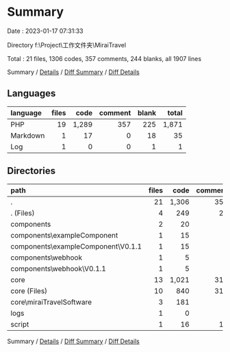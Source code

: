 # Summary

Date : 2023-01-17 07:31:33

Directory f:\\Project\\工作文件夹\\MiraiTravel

Total : 21 files,  1306 codes, 357 comments, 244 blanks, all 1907 lines

Summary / [Details](details.md) / [Diff Summary](diff.md) / [Diff Details](diff-details.md)

## Languages
| language | files | code | comment | blank | total |
| :--- | ---: | ---: | ---: | ---: | ---: |
| PHP | 19 | 1,289 | 357 | 225 | 1,871 |
| Markdown | 1 | 17 | 0 | 18 | 35 |
| Log | 1 | 0 | 0 | 1 | 1 |

## Directories
| path | files | code | comment | blank | total |
| :--- | ---: | ---: | ---: | ---: | ---: |
| . | 21 | 1,306 | 357 | 244 | 1,907 |
| . (Files) | 4 | 249 | 20 | 61 | 330 |
| components | 2 | 20 | 3 | 10 | 33 |
| components\\exampleComponent | 1 | 15 | 3 | 5 | 23 |
| components\\exampleComponent\\V0.1.1 | 1 | 15 | 3 | 5 | 23 |
| components\\webhook | 1 | 5 | 0 | 5 | 10 |
| components\\webhook\\V0.1.1 | 1 | 5 | 0 | 5 | 10 |
| core | 13 | 1,021 | 319 | 165 | 1,505 |
| core (Files) | 10 | 840 | 310 | 141 | 1,291 |
| core\\miraiTravelSoftware | 3 | 181 | 9 | 24 | 214 |
| logs | 1 | 0 | 0 | 1 | 1 |
| script | 1 | 16 | 15 | 7 | 38 |

Summary / [Details](details.md) / [Diff Summary](diff.md) / [Diff Details](diff-details.md)
